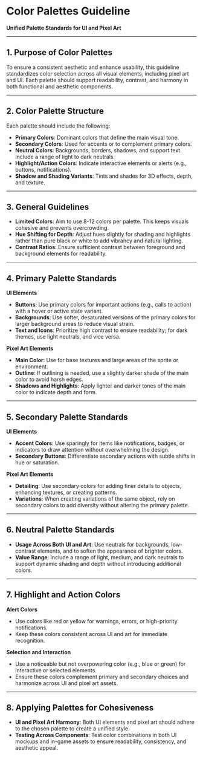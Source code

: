 # Color Palettes Guideline

**Unified Palette Standards for UI and Pixel Art**

---

## 1. **Purpose of Color Palettes**

To ensure a consistent aesthetic and enhance usability, this guideline standardizes color selection across all visual elements, including pixel art and UI. Each palette should support readability, contrast, and harmony in both functional and aesthetic components.

---

## 2. **Color Palette Structure**

Each palette should include the following:

- **Primary Colors**: Dominant colors that define the main visual tone.
- **Secondary Colors**: Used for accents or to complement primary colors.
- **Neutral Colors**: Backgrounds, borders, shadows, and support text. Include a range of light to dark neutrals.
- **Highlight/Action Colors**: Indicate interactive elements or alerts (e.g., buttons, notifications).
- **Shadow and Shading Variants**: Tints and shades for 3D effects, depth, and texture.

---

## 3. **General Guidelines**

- **Limited Colors**: Aim to use 8-12 colors per palette. This keeps visuals cohesive and prevents overcrowding.
- **Hue Shifting for Depth**: Adjust hues slightly for shading and highlights rather than pure black or white to add vibrancy and natural lighting.
- **Contrast Ratios**: Ensure sufficient contrast between foreground and background elements for readability.

---

## 4. **Primary Palette Standards**

**UI Elements**  
  - **Buttons**: Use primary colors for important actions (e.g., calls to action) with a hover or active state variant.
  - **Backgrounds**: Use softer, desaturated versions of the primary colors for larger background areas to reduce visual strain.
  - **Text and Icons**: Prioritize high contrast to ensure readability; for dark themes, use light neutrals, and vice versa.

**Pixel Art Elements**  
  - **Main Color**: Use for base textures and large areas of the sprite or environment.
  - **Outline**: If outlining is needed, use a slightly darker shade of the main color to avoid harsh edges.
  - **Shadows and Highlights**: Apply lighter and darker tones of the main color to indicate depth and form.

---

## 5. **Secondary Palette Standards**

**UI Elements**  
  - **Accent Colors**: Use sparingly for items like notifications, badges, or indicators to draw attention without overwhelming the design.
  - **Secondary Buttons**: Differentiate secondary actions with subtle shifts in hue or saturation.

**Pixel Art Elements**  
  - **Detailing**: Use secondary colors for adding finer details to objects, enhancing textures, or creating patterns.
  - **Variations**: When creating variations of the same object, rely on secondary colors to add diversity without altering the primary palette.

---

## 6. **Neutral Palette Standards**

- **Usage Across Both UI and Art**: Use neutrals for backgrounds, low-contrast elements, and to soften the appearance of brighter colors.
- **Value Range**: Include a range of light, medium, and dark neutrals to support dynamic shading and depth without introducing additional colors.

---

## 7. **Highlight and Action Colors**

**Alert Colors**  
  - Use colors like red or yellow for warnings, errors, or high-priority notifications. 
  - Keep these colors consistent across UI and art for immediate recognition.

**Selection and Interaction**  
  - Use a noticeable but not overpowering color (e.g., blue or green) for interactive or selected elements.
  - Ensure these colors complement primary and secondary choices and harmonize across UI and pixel art assets.

---

## 8. **Applying Palettes for Cohesiveness**

- **UI and Pixel Art Harmony**: Both UI elements and pixel art should adhere to the chosen palette to create a unified style.
- **Testing Across Components**: Test color combinations in both UI mockups and in-game assets to ensure readability, consistency, and aesthetic appeal.
